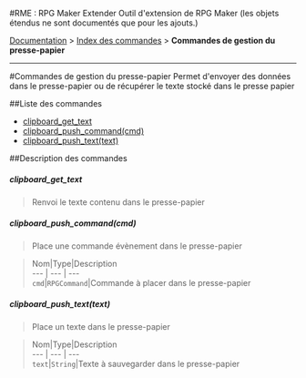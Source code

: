#RME : RPG Maker Extender
Outil d'extension de RPG Maker (les objets étendus ne sont documentés que pour les ajouts.)

[Documentation](README.md) > [Index des commandes](__command_list.md) > **Commandes de gestion du presse-papier**  
- - -  
#Commandes de gestion du presse-papier
Permet d'envoyer des données dans le presse-papier ou de récupérer le texte stocké dans le presse papier

##Liste des commandes
*    [clipboard_get_text](#clipboard_get_text)
*    [clipboard_push_command(cmd)](#clipboard_push_commandcmd)
*    [clipboard_push_text(text)](#clipboard_push_texttext)


##Description des commandes
##### clipboard_get_text

> Renvoi le texte contenu dans le presse-papier

  
> 

##### clipboard_push_command(cmd)

> Place une commande évènement dans le presse-papier

  
> Nom|Type|Description  
--- | --- | ---  
`cmd`|`RPGCommand`|Commande à placer dans le presse-papier  


##### clipboard_push_text(text)

> Place un texte dans le presse-papier

  
> Nom|Type|Description  
--- | --- | ---  
`text`|`String`|Texte à sauvegarder dans le presse-papier  


